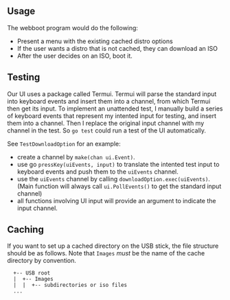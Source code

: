 ## Usage

The webboot program would do the following:
 - Present a menu with the existing cached distro options
 - If the user wants a distro that is not cached, they can download an ISO 
 - After the user decides on an ISO, boot it.

## Testing

Our UI uses a package called Termui. Termui will parse the standard input into
keyboard events and insert them into a channel, from which Termui then get its
input. To implement an unattended test, I manually build a series of keyboard
events that represent my intented input for testing, and insert them into a
channel. Then I replace the original input channel with my channel in the test.
So `go test` could run a test of the UI automatically.

See `TestDownloadOption` for an example:
 - create a channel by `make(chan ui.Event)`.
 - use go `pressKey(uiEvents, input)` to translate the intented test input to
   keyboard events and push them to the `uiEvents` channel.
 - use the `uiEvents` channel by calling `downloadOption.exec(uiEvents)`. (Main
   function will always call `ui.PollEvents()` to get the standard input channel) 
 - all functions involving UI input will provide an argument to indicate the
   input channel.

## Caching

If you want to set up a cached directory on the USB stick, the file structure
should be as follows. Note that `Images` *must* be the name of the cache
directory by convention.

```
  +-- USB root
  |  +-- Images
  |  |  +-- subdirectories or iso files
  ...
```
